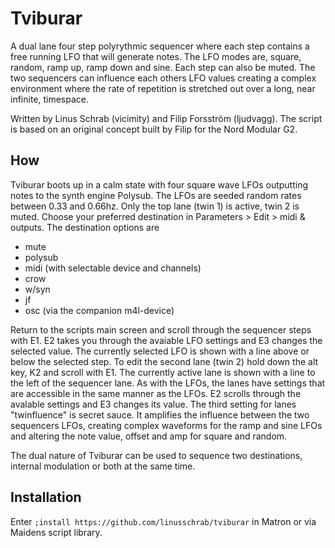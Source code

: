 # Tviburar

A dual lane four step polyrythmic sequencer where each step contains a free running LFO that will generate notes. The LFO modes are, square, random, ramp up, ramp down and sine. Each step can also be muted. The two sequencers can influence each others LFO values creating a complex environment where the rate of repetition is stretched out over a long, near infinite, timespace. 

Written by Linus Schrab (vicimity) and Filip Forsström (ljudvagg).
The script is based on an original concept built by Filip for the Nord Modular G2.

## How
Tviburar boots up in a calm state with four square wave LFOs outputting notes to the synth engine Polysub. The LFOs are seeded random rates between 0.33 and 0.66hz. Only the top lane (twin 1) is active, twin 2 is muted. Choose your preferred destination in Parameters > Edit > midi & outputs. The destination options are

 - mute
 - polysub
 - midi (with selectable device and channels)
 - crow
 - w/syn
 - jf
 - osc (via the companion m4l-device)

Return to the scripts main screen and scroll through the sequencer steps with E1. E2 takes you through the avaiable LFO settings and E3 changes the selected value. The currently selected LFO is shown with a line above or below the selected step.
To edit the second lane (twin 2) hold down the alt key, K2 and scroll with E1. The currently active lane is shown with a line to the left of the sequencer lane. As with the LFOs, the lanes have settings that are accessible in the same manner as the LFOs. E2 scrolls through the avalable settings and E3 changes its value.
The third setting for lanes "twinfluence" is secret sauce. It amplifies the influence between the two sequencers LFOs, creating complex waveforms for the ramp and sine LFOs and altering the note value, offset and amp for square and random. 

The dual nature of Tviburar can be used to sequence two destinations, internal modulation or both at the same time.

## Installation
Enter `;install https://github.com/linusschrab/tviburar` in Matron or via Maidens script library.
